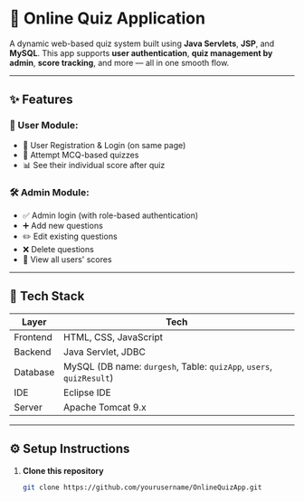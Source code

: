 # 🧠 Online Quiz Application

A dynamic web-based quiz system built using **Java Servlets**, **JSP**, and **MySQL**. This app supports **user authentication**, **quiz management by admin**, **score tracking**, and more — all in one smooth flow.

---

## ✨ Features

### 👤 User Module:
- 🔐 User Registration & Login (on same page)
- 📝 Attempt MCQ-based quizzes
- 📊 See their individual score after quiz

### 🛠️ Admin Module:
- ✅ Admin login (with role-based authentication)
- ➕ Add new questions
- ✏️ Edit existing questions
- ❌ Delete questions
- 📄 View all users' scores

---

## 🔧 Tech Stack

| Layer       | Tech                     |
|-------------|--------------------------|
| Frontend    | HTML, CSS, JavaScript    |
| Backend     | Java Servlet, JDBC       |
| Database    | MySQL (DB name: `durgesh`, Table: `quizApp`, `users`, `quizResult`) |
| IDE         | Eclipse IDE              |
| Server      | Apache Tomcat 9.x        |

---

## ⚙️ Setup Instructions

1. **Clone this repository**
   ```bash
   git clone https://github.com/yourusername/OnlineQuizApp.git
